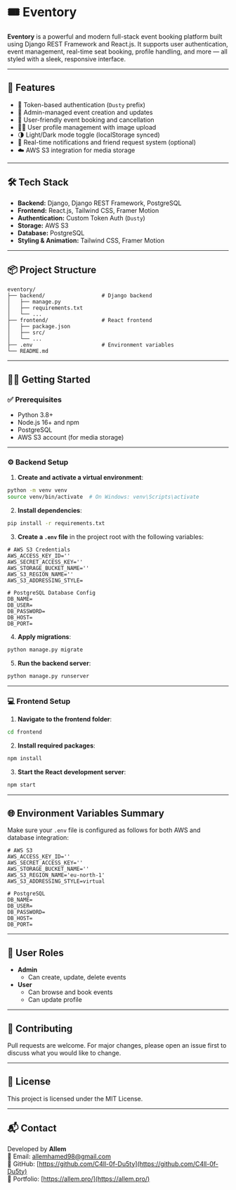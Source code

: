 # 🎟️ Eventory

**Eventory** is a powerful and modern full-stack event booking platform built using Django REST Framework and React.js. It supports user authentication, event management, real-time seat booking, profile handling, and more — all styled with a sleek, responsive interface.

---

## 🚀 Features

- 🔐 Token-based authentication (`Dusty` prefix)
- 📅 Admin-managed event creation and updates
- 🎫 User-friendly event booking and cancellation
- 🧑‍💼 User profile management with image upload
- 🌗 Light/Dark mode toggle (localStorage synced)
- 🔔 Real-time notifications and friend request system (optional)
- ☁️ AWS S3 integration for media storage

---

## 🛠 Tech Stack

- **Backend:** Django, Django REST Framework, PostgreSQL
- **Frontend:** React.js, Tailwind CSS, Framer Motion
- **Authentication:** Custom Token Auth (`Dusty`)
- **Storage:** AWS S3
- **Database:** PostgreSQL
- **Styling & Animation:** Tailwind CSS, Framer Motion

---

## 📦 Project Structure

```
eventory/
├── backend/                  # Django backend
│   ├── manage.py
│   ├── requirements.txt
│   └── ...
├── frontend/                 # React frontend
│   ├── package.json
│   ├── src/
│   └── ...
├── .env                      # Environment variables
└── README.md
```

---

## 🧑‍💻 Getting Started

### ✅ Prerequisites

- Python 3.8+
- Node.js 16+ and npm
- PostgreSQL
- AWS S3 account (for media storage)

---

### ⚙️ Backend Setup

1. **Create and activate a virtual environment**:

```bash
python -m venv venv
source venv/bin/activate  # On Windows: venv\Scripts\activate
```

2. **Install dependencies**:

```bash
pip install -r requirements.txt
```

3. **Create a `.env` file** in the project root with the following variables:

```env
# AWS S3 Credentials
AWS_ACCESS_KEY_ID=''
AWS_SECRET_ACCESS_KEY=''
AWS_STORAGE_BUCKET_NAME=''
AWS_S3_REGION_NAME=''
AWS_S3_ADDRESSING_STYLE=

# PostgreSQL Database Config
DB_NAME=
DB_USER=
DB_PASSWORD=
DB_HOST=
DB_PORT=
```

4. **Apply migrations**:

```bash
python manage.py migrate
```

5. **Run the backend server**:

```bash
python manage.py runserver
```

---

### 💻 Frontend Setup

1. **Navigate to the frontend folder**:

```bash
cd frontend
```

2. **Install required packages**:

```bash
npm install
```

3. **Start the React development server**:

```bash
npm start
```

---

## 🌐 Environment Variables Summary

Make sure your `.env` file is configured as follows for both AWS and database integration:

```env
# AWS S3
AWS_ACCESS_KEY_ID=''
AWS_SECRET_ACCESS_KEY=''
AWS_STORAGE_BUCKET_NAME=''
AWS_S3_REGION_NAME='eu-north-1'
AWS_S3_ADDRESSING_STYLE=virtual

# PostgreSQL
DB_NAME=
DB_USER=
DB_PASSWORD=
DB_HOST=
DB_PORT=
```

---

## 👤 User Roles

- **Admin**
  - Can create, update, delete events
- **User**
  - Can browse and book events
  - Can update profile

---

## 🙌 Contributing

Pull requests are welcome. For major changes, please open an issue first to discuss what you would like to change.

---

## 📄 License

This project is licensed under the MIT License.

---

## 📬 Contact

Developed by **Allem**  
📧 Email: [allemhamed98@gmail.com](mailto:allemhamed98@gmail.com)  
🔗 GitHub: [https://github.com/C4ll-0f-Du5ty](https://github.com/C4ll-0f-Du5ty)     
💼 Portfolio: [https://allem.pro/](https://allem.pro/)
